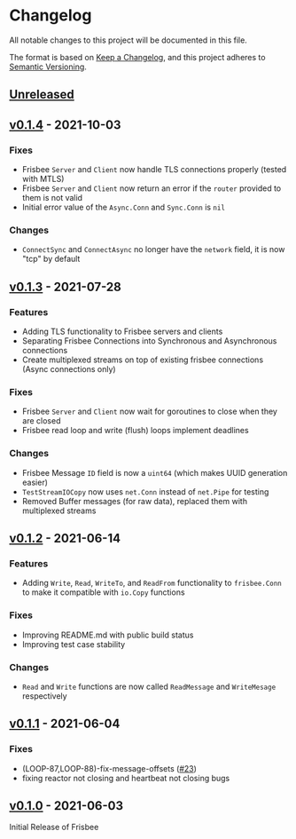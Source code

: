 # Changelog
All notable changes to this project will be documented in this file.

The format is based on [Keep a Changelog](https://keepachangelog.com/en/1.0.0/),
and this project adheres to [Semantic Versioning](https://semver.org/spec/v2.0.0.html).

## [Unreleased]

## [v0.1.4] - 2021-10-03
### Fixes
- Frisbee `Server` and `Client` now handle TLS connections properly (tested with MTLS)
- Frisbee `Server` and `Client` now return an error if the `router` provided to them is not valid
- Initial error value of the `Async.Conn` and `Sync.Conn` is `nil`

### Changes
- `ConnectSync` and `ConnectAsync` no longer have the `network` field, it is now "tcp" by default

## [v0.1.3] - 2021-07-28
### Features
- Adding TLS functionality to Frisbee servers and clients
- Separating Frisbee Connections into Synchronous and Asynchronous connections
- Create multiplexed streams on top of existing frisbee connections (Async connections only)

### Fixes
- Frisbee `Server` and `Client` now wait for goroutines to close when they are closed
- Frisbee read loop and write (flush) loops implement deadlines

### Changes
- Frisbee Message `ID` field is now a `uint64` (which makes UUID generation easier)
- `TestStreamIOCopy` now uses `net.Conn` instead of `net.Pipe` for testing
- Removed Buffer messages (for raw data), replaced them with multiplexed streams

## [v0.1.2] - 2021-06-14
### Features
- Adding `Write`, `Read`, `WriteTo`, and `ReadFrom` functionality to `frisbee.Conn` to make it compatible with `io.Copy` 
functions

### Fixes
- Improving README.md with public build status
- Improving test case stability

### Changes
- `Read` and `Write` functions are now called `ReadMessage` and `WriteMesage` respectively

## [v0.1.1] - 2021-06-04
### Fixes
- (LOOP-87,LOOP-88)-fix-message-offsets ([#23](https://github.com/loopholelabs/frisbee/issues/23))
- fixing reactor not closing and heartbeat not closing bugs

## [v0.1.0] - 2021-06-03
Initial Release of Frisbee

[Unreleased]: https://github.com/loopholelabs/frisbee/compare/v0.1.4...HEAD
[v0.1.4]: https://github.com/loopholelabs/frisbee/compare/v0.1.3...v0.1.4
[v0.1.3]: https://github.com/loopholelabs/frisbee/compare/v0.1.2...v0.1.3
[v0.1.2]: https://github.com/loopholelabs/frisbee/compare/v0.1.1...v0.1.2
[v0.1.1]: https://github.com/loopholelabs/frisbee/compare/v0.1.0...v0.1.1
[v0.1.0]: https://github.com/loopholelabs/frisbee/releases/tag/v0.1.0
